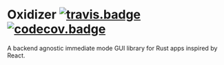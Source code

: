 # Oxidizer [![travis.badge]][travis.home] [![codecov.badge]][codecov.oxidizer]

A backend agnostic immediate mode GUI library for Rust apps inspired by React.

[travis.home]:      https://travis-ci.org/brunocodutra/oxidizer
[travis.badge]:     https://travis-ci.org/brunocodutra/oxidizer.svg?branch=master

[codecov.oxidizer]: https://codecov.io/gh/brunocodutra/oxidizer
[codecov.badge]:    https://codecov.io/gh/brunocodutra/oxidizer/branch/master/graph/badge.svg